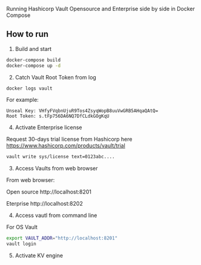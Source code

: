 Running Hashicorp Vault Opensource and Enterprise side by side in Docker Compose
## How to run

1. Build and start
```sh
docker-compose build
docker-compose up -d 
```

2. Catch Vault Root Token from log
```sh
docker logs vault
```

For example:
```
Unseal Key: VHfyFVqbnUjuR9Tos4ZsyqWopB8uuVwGRB5AHqaQAtQ=
Root Token: s.tFp756DA6NQ7DfCLdkGOgKqU
```

4. Activate Enterprise license

Request 30-days trial license from Hashicorp here
https://www.hashicorp.com/products/vault/trial

```sh
vault write sys/license text=0123abc....
```

3. Access Vaults from web browser

From web browser:

Open source http://localhost:8201

Eterprise   http://localhost:8202

4. Access vautl from command line

For OS Vault
```sh
export VAULT_ADDR="http://localhost:8201"
vault login
```

5. Activate KV engine